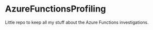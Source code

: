 # AzureFunctionsProfiling
Little repo to keep all my stuff about the Azure Functions investigations.

